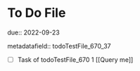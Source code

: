 # To Do File

due:: 2022-09-23

metadatafield:: todoTestFile_670_37

- [ ] Task of todoTestFile_670 1 [[Query me]]
